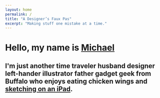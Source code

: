 ```yaml
---
layout: home
permalink: /
title: "A Designer’s Faux Pas"
excerpt: "Making stuff one mistake at a time."
---
```


<h1 class="home__title">Hello, my name is <a href="{{ site.url }}/about/"><span>Michael</span></a></h1>

<h2 class="home__excerpt">
  <span>I'm just another</span>
  <span class="home__words-wrapper">
    <b class="is--visible">time traveler</b>
    <b>husband</b>
    <b>designer</b>
    <b>left-hander</b>
    <b>illustrator</b>
    <b>father</b>
    <b>gadget geek</b>
  </span>
  <span>from Buffalo who enjoys eating chicken wings and <a href="{{ site.url }}/paperfaces/">sketching on an iPad</a>.</span>
</h2>
